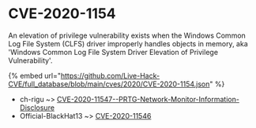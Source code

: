 # CVE-2020-1154

An elevation of privilege vulnerability exists when the Windows Common Log File System (CLFS) driver improperly handles objects in memory, aka 'Windows Common Log File System Driver Elevation of Privilege Vulnerability'.

{% embed url="https://github.com/Live-Hack-CVE/full_database/blob/main/cves/2020/CVE-2020-1154.json" %}


* ch-rigu ~> [CVE-2020-11547--PRTG-Network-Monitor-Information-Disclosure](https://www.alice-snow.ru/2020/database/cve-2020-1154/cve-2020-11547--prtg-network-monitor-information-disclosure-ch-rigu)
* Official-BlackHat13 ~> [CVE-2020-11546](https://www.alice-snow.ru/2020/database/cve-2020-1154/cve-2020-11546-official-blackhat13)